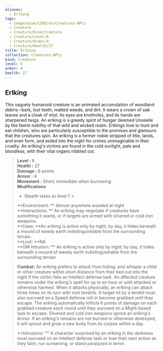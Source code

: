```yaml
---
aliases:
  - Erlking
tags:
  - Compendium/CSRD/en/Creatures-NPCs
  - Creature
  - Creature/Kind/Creature
  - Creature/Level/6
  - Creature/Armor/4
  - Creature/Health/27
title: Erlking
collection: Creatures-NPCs
kind: Creature
level: 6
armor: 4
health: 27
---
```

## Erlking  
This vaguely humanoid creature is an animated accumulation of woodland debris--bark, lost teeth, matted weeds, and dirt. It wears a crown of oak leaves and a cloak of mist.
Its eyes are knotholes, and its hands are sharpened twigs. An erlking is a greedy spirit of hunger deemed Unseelie by the faerie nobility of that wild and wicked realm. Erlkings love to hunt and eat children, who are particularly susceptible to the promises and glamours that the creatures spin. An erlking is a former noble stripped of title, lands, and even form,
and exiled into the night for crimes unimaginable in their cruelty. An erlking's victims are found in the cold sunlight, pale and bloodless, with their vital organs nibbled out.  

  
> **Level :** 6  
> **Health :** 27  
> **Damage :** 6 points  
> **Armor :** 4  
> **Movement :** Short; immediate when burrowing  
> **Modifications**  
>- Stealth tasks as level 7 >
>  
> **Environment: ** Almost anywhere wooded at night  
> **Interactions: ** An erlking may negotiate if creatures have something it wants, or if targets are armed with silvered or cold iron weapons.  
> **Uses: **An erlking is active only by night; by day, it hides beneath a mound of weedy earth indistinguishable from the surrounding terrain.  
> **Loot: **NA  
> **GM Intrusion: ** An erlking is active only by night; by day, it hides beneath a mound of weedy earth indistinguishable from the surrounding terrain.  

> **Combat:** 
> An erlking prefers to attack from hiding, and whisper a child or other creature
within short distance from their bed out into the night if the victim fails an Intellect defense task. An affected creature remains under the erlking's spell for up to an hour or until attacked or otherwise harmed.
When it attacks physically, an erlking can attack three times on its turn with root tendrils. A target hit by a tendril must also succeed on a Speed defense roll or become grabbed until they escape. The erlking automatically inflicts 6 points of damage on each grabbed creature each round until they succeed on a Might-based task to escape.
Silvered and cold iron weapons ignore an erlking's Armor. If an erlking's remains are not burned or otherwise destroyed, it will sprout and grow a new body from its corpse within a day.  
  

> **Intrusions: ** 
> A character surprised by an erlking in the darkness must succeed on an Intellect defense task or lose their next action as they faint, run screaming, or stand paralyzed in terror.  
